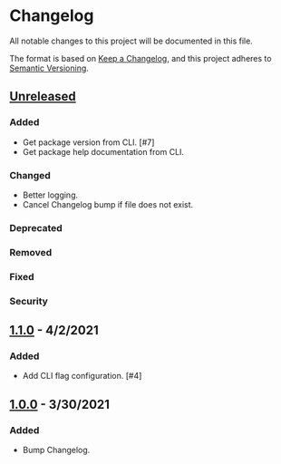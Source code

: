 # Changelog
All notable changes to this project will be documented in this file.

The format is based on [Keep a Changelog](https://keepachangelog.com/en/1.0.0/),
and this project adheres to [Semantic Versioning](https://semver.org/spec/v2.0.0.html).

## [Unreleased](git+https://github.com/paulshryock/release-bump/compare/HEAD..1.1.0)

### Added
- Get package version from CLI. [#7]
- Get package help documentation from CLI.

### Changed
- Better logging.
- Cancel Changelog bump if file does not exist.

### Deprecated

### Removed

### Fixed

### Security

## [1.1.0](git+https://github.com/paulshryock/release-bump/releases/tags/v1.1.0) - 4/2/2021

### Added
- Add CLI flag configuration. [#4]

## [1.0.0](https://github.com/paulshryock/release-bump/releases/tags/v1.0.0) - 3/30/2021

### Added
- Bump Changelog.
